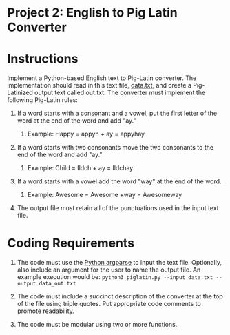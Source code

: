 # Project 2: English to Pig Latin Converter

# Instructions
Implement a Python-based English text to Pig-Latin converter. The implementation should read in this text file, [data.txt](data.txt), and create a Pig-Latinized output text called out.txt. The converter must implement the following Pig-Latin rules:

1. If a word starts with a consonant and a vowel, put the first letter of the word at the end of the word and add "ay."
    1. Example: Happy = appyh + ay = appyhay

2. If a word starts with two consonants move the two consonants to the end of the word and add "ay."
    1. Example: Child = Ildch + ay = Ildchay

3. If a word starts with a vowel add the word "way" at the end of the word.
    1. Example: Awesome = Awesome +way = Awesomeway

4. The output file must retain all of the punctuations used in the input text file. 

# Coding Requirements
1. The code must use the [Python argparse](https://docs.python.org/3/library/argparse.html) to input the text file. Optionally, also include an argument for the user to name the output file. An example execution would be: `python3 piglatin.py --input data.txt --output data_out.txt`

2. The code must include a succinct description of the converter at the top of the file using triple quotes. Put appropriate code comments to promote readability.

3. The code must be modular using two or more functions.

